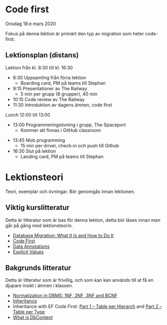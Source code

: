 # Code first

Onsdag 18:e mars 2020

Fokus på denna lektion är primärt den typ av migration som heter code-first.

## Lektionsplan (distans)
Lektion från kl. 8:30 till kl. 16:30

* 8:30 Uppsamling från förra lektion
  * Boarding card, PM på teams till Stephan
* 9:15 Presentationer av The Railway
  * 5 min per grupp (8 grupper), 40 min
* 10:15 Code review av The Railway
* 11:30 Introduktion av dagens ämnen, code first

Lunch 12:00 till 13:00

* 13:00 Programmeringsövning i grupp, The Spaceport
  * Kommer att finnas i GitHub classroom


- 13:45 Mob programming
  - 15 min per driver, check-in och push till Github
- 16:30 Slut på lektion
  - Landing card, PM på teams till Stephan

# Lektionsteori

Teori, exemplar och övningar. Bör genomgås innan lektionen.

## Viktig kurslitteratur
Detta är litteratur som är bas för denna lektion, detta bör läses innan man går på gång med lektionsteorin.

* [Database Migration: What It Is and How to Do It](https://rollout.io/blog/database-migration/)
* [Code First](https://entityframeworkcore.com/approach-code-first)
* [Data Annotations](https://entityframeworkcore.com/model-data-annotations)
* [Explicit Values](https://entityframeworkcore.com/model-explicit-values)

## Bakgrunds litteratur
Detta är litteratur som är frivillig, och som kan kan används till at få en djupare insikt i ämnen i klassen.

* [Normalization in DBMS: 1NF, 2NF, 3NF and BCNF](https://hackr.io/blog/dbms-normalization)
* [Inheritance](https://entityframeworkcore.com/model-inheritance)
* Inheritance with EF Code First: [Part 1 – Table per Hierarch](https://weblogs.asp.net/manavi/inheritance-mapping-strategies-with-entity-framework-code-first-ctp5-part-1-table-per-hierarchy-tph) and [Part 2 – Table per Type](https://weblogs.asp.net/manavi/inheritance-mapping-strategies-with-entity-framework-code-first-ctp5-part-2-table-per-type-tpt)
* [What is DbContext](https://entityframework.net/what-is-dbcontext)
